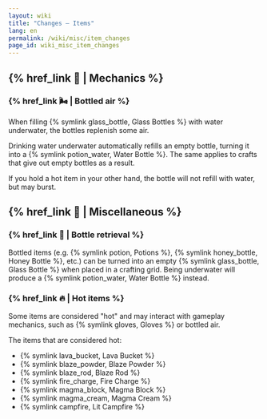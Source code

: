 ```yaml
---
layout: wiki
title: "Changes — Items"
lang: en
permalink: /wiki/misc/item_changes
page_id: wiki_misc_item_changes
---
```


## {% href_link 🔧 | Mechanics %}

### {% href_link 🌬️ | Bottled air %}
When filling {% symlink glass_bottle, Glass Bottles %} with water underwater, the bottles replenish some air.

Drinking water underwater automatically refills an empty bottle, turning it into a {% symlink potion_water, Water Bottle %}. The same applies to crafts that give out empty bottles as a result.

If you hold a hot item in your other hand, the bottle will not refill with water, but may burst.

## {% href_link 🧩 | Miscellaneous %}

### {% href_link 🫗 | Bottle retrieval %}
Bottled items (e.g. {% symlink potion, Potions %}, {% symlink honey_bottle, Honey Bottle %}, etc.) can be turned into an empty {% symlink glass_bottle, Glass Bottle %} when placed in a crafting grid. Being underwater will produce a {% symlink potion_water, Water Bottle %} instead.

### {% href_link 🔥 | Hot items %}
Some items are considered "hot" and may interact with gameplay mechanics, such as {% symlink gloves, Gloves %} or bottled air.

The items that are considered hot:
- {% symlink lava_bucket, Lava Bucket %}
- {% symlink blaze_powder, Blaze Powder %}
- {% symlink blaze_rod, Blaze Rod %}
- {% symlink fire_charge, Fire Charge %}
- {% symlink magma_block, Magma Block %}
- {% symlink magma_cream, Magma Cream %}
- {% symlink campfire, Lit Campfire %}
